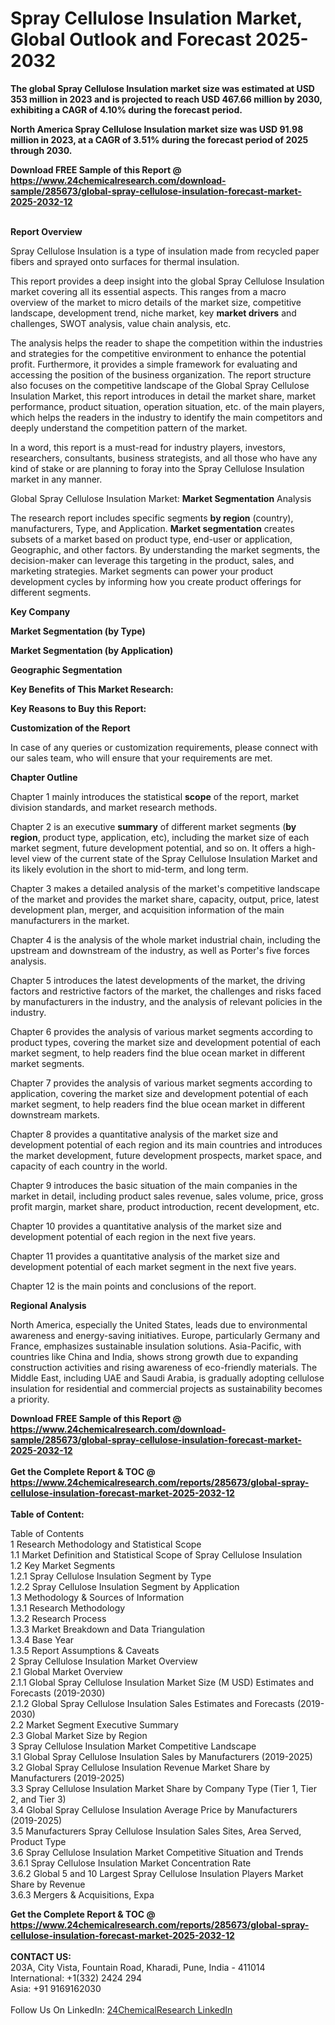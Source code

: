 <h1>Spray Cellulose Insulation Market, Global Outlook and Forecast 2025-2032</h1><p><strong>The global Spray Cellulose Insulation market size was estimated at USD 353 million in 2023 and is projected to reach USD 467.66 million by 2030, exhibiting a CAGR of 4.10% during the forecast period.</strong></p><p>
</p><p><strong>North America Spray Cellulose Insulation market size was USD 91.98 million in 2023, at a CAGR of 3.51% during the forecast period of 2025 through 2030.</strong></p><div><b>Download FREE Sample of this Report @ 
            <a href="https://www.24chemicalresearch.com/download-sample/285673/global-spray-cellulose-insulation-forecast-market-2025-2032-12">
            https://www.24chemicalresearch.com/download-sample/285673/global-spray-cellulose-insulation-forecast-market-2025-2032-12</a></b></div><br><p>
</p><p><strong>Report Overview</strong></p><p>
</p><p>Spray Cellulose Insulation is a type of insulation made from recycled paper fibers and sprayed onto surfaces for thermal insulation.</p><p>
</p><p>This report provides a deep insight into the global Spray Cellulose Insulation market covering all its essential aspects. This ranges from a macro overview of the market to micro details of the market size, competitive landscape, development trend, niche market, key <strong>market drivers</strong> and challenges, SWOT analysis, value chain analysis, etc.</p><p>
</p><p></p><p>
</p><p>The analysis helps the reader to shape the competition within the industries and strategies for the competitive environment to enhance the potential profit. Furthermore, it provides a simple framework for evaluating and accessing the position of the business organization. The report structure also focuses on the competitive landscape of the Global Spray Cellulose Insulation Market, this report introduces in detail the market share, market performance, product situation, operation situation, etc. of the main players, which helps the readers in the industry to identify the main competitors and deeply understand the competition pattern of the market.</p><p>
</p><p>In a word, this report is a must-read for industry players, investors, researchers, consultants, business strategists, and all those who have any kind of stake or are planning to foray into the Spray Cellulose Insulation market in any manner.</p><p>
</p><p>Global Spray Cellulose Insulation Market: <strong>Market Segmentation</strong> Analysis</p><p>
</p><p>The research report includes specific segments <strong>by region</strong> (country), manufacturers, Type, and Application. <strong>Market segmentation</strong> creates subsets of a market based on product type, end-user or application, Geographic, and other factors. By understanding the market segments, the decision-maker can leverage this targeting in the product, sales, and marketing strategies. Market segments can power your product development cycles by informing how you create product offerings for different segments.</p><p>
</p><p></p><p>
<strong>Key Company</strong></p><p>
</p><p></p><p>
</p><p>
</p><p></p><p>
<strong>Market Segmentation (by Type)</strong></p><p>
</p><p></p><p>
</p><p>
</p><p></p><p>
<strong>Market Segmentation (by Application)</strong></p><p>
</p><p></p><p>
</p><p>
</p><p></p><p>
<strong>Geographic Segmentation</strong></p><p>
</p><p></p><p>
</p><p>
</p><p></p><p>
<strong>Key Benefits of This Market Research:</strong></p><p>
</p><p></p><p>
</p><p>
</p><p><strong>Key Reasons to Buy this Report:</strong></p><p>
</p><p>
</p><p><strong>Customization of the Report</strong></p><p>
</p><p>In case of any queries or customization requirements, please connect with our sales team, who will ensure that your requirements are met.</p><p>
</p><p><strong>Chapter Outline</strong></p><p>
</p><p>Chapter 1 mainly introduces the statistical <strong>scope</strong> of the report, market division standards, and market research methods.</p><p>
</p><p>Chapter 2 is an executive <strong>summary</strong> of different market segments (<strong>by region</strong>, product type, application, etc), including the market size of each market segment, future development potential, and so on. It offers a high-level view of the current state of the Spray Cellulose Insulation Market and its likely evolution in the short to mid-term, and long term.</p><p>
</p><p>Chapter 3 makes a detailed analysis of the market's competitive landscape of the market and provides the market share, capacity, output, price, latest development plan, merger, and acquisition information of the main manufacturers in the market.</p><p>
</p><p>Chapter 4 is the analysis of the whole market industrial chain, including the upstream and downstream of the industry, as well as Porter's five forces analysis.</p><p>
</p><p>Chapter 5 introduces the latest developments of the market, the driving factors and restrictive factors of the market, the challenges and risks faced by manufacturers in the industry, and the analysis of relevant policies in the industry.</p><p>
</p><p>Chapter 6 provides the analysis of various market segments according to product types, covering the market size and development potential of each market segment, to help readers find the blue ocean market in different market segments.</p><p>
</p><p>Chapter 7 provides the analysis of various market segments according to application, covering the market size and development potential of each market segment, to help readers find the blue ocean market in different downstream markets.</p><p>
</p><p>Chapter 8 provides a quantitative analysis of the market size and development potential of each region and its main countries and introduces the market development, future development prospects, market space, and capacity of each country in the world.</p><p>
</p><p>Chapter 9 introduces the basic situation of the main companies in the market in detail, including product sales revenue, sales volume, price, gross profit margin, market share, product introduction, recent development, etc.</p><p>
</p><p>Chapter 10 provides a quantitative analysis of the market size and development potential of each region in the next five years.</p><p>
</p><p>Chapter 11 provides a quantitative analysis of the market size and development potential of each market segment in the next five years.</p><p>
</p><p>Chapter 12 is the main points and conclusions of the report.</p><p>
</p><p></p><p>
<strong>Regional Analysis</strong></p><p>
</p><p></p><p>
</p><p>North America, especially the United States, leads due to environmental awareness and energy-saving initiatives. Europe, particularly Germany and France, emphasizes sustainable insulation solutions. Asia-Pacific, with countries like China and India, shows strong growth due to expanding construction activities and rising awareness of eco-friendly materials. The Middle East, including UAE and Saudi Arabia, is gradually adopting cellulose insulation for residential and commercial projects as sustainability becomes a priority.</p><p>

</p><div><b>Download FREE Sample of this Report @ 
            <a href="https://www.24chemicalresearch.com/download-sample/285673/global-spray-cellulose-insulation-forecast-market-2025-2032-12">
            https://www.24chemicalresearch.com/download-sample/285673/global-spray-cellulose-insulation-forecast-market-2025-2032-12</a></b></div><br><div><b>Get the Complete Report & TOC @ 
            <a href="https://www.24chemicalresearch.com/reports/285673/global-spray-cellulose-insulation-forecast-market-2025-2032-12">
            https://www.24chemicalresearch.com/reports/285673/global-spray-cellulose-insulation-forecast-market-2025-2032-12</a></b></div><br>
            <b>Table of Content:</b><p>Table of Contents<br />
1 Research Methodology and Statistical Scope<br />
1.1 Market Definition and Statistical Scope of Spray Cellulose Insulation<br />
1.2 Key Market Segments<br />
1.2.1 Spray Cellulose Insulation Segment by Type<br />
1.2.2 Spray Cellulose Insulation Segment by Application<br />
1.3 Methodology & Sources of Information<br />
1.3.1 Research Methodology<br />
1.3.2 Research Process<br />
1.3.3 Market Breakdown and Data Triangulation<br />
1.3.4 Base Year<br />
1.3.5 Report Assumptions & Caveats<br />
2 Spray Cellulose Insulation Market Overview<br />
2.1 Global Market Overview<br />
2.1.1 Global Spray Cellulose Insulation Market Size (M USD) Estimates and Forecasts (2019-2030)<br />
2.1.2 Global Spray Cellulose Insulation Sales Estimates and Forecasts (2019-2030)<br />
2.2 Market Segment Executive Summary<br />
2.3 Global Market Size by Region<br />
3 Spray Cellulose Insulation Market Competitive Landscape<br />
3.1 Global Spray Cellulose Insulation Sales by Manufacturers (2019-2025)<br />
3.2 Global Spray Cellulose Insulation Revenue Market Share by Manufacturers (2019-2025)<br />
3.3 Spray Cellulose Insulation Market Share by Company Type (Tier 1, Tier 2, and Tier 3)<br />
3.4 Global Spray Cellulose Insulation Average Price by Manufacturers (2019-2025)<br />
3.5 Manufacturers Spray Cellulose Insulation Sales Sites, Area Served, Product Type<br />
3.6 Spray Cellulose Insulation Market Competitive Situation and Trends<br />
3.6.1 Spray Cellulose Insulation Market Concentration Rate<br />
3.6.2 Global 5 and 10 Largest Spray Cellulose Insulation Players Market Share by Revenue<br />
3.6.3 Mergers & Acquisitions, Expa</p><div><b>Get the Complete Report & TOC @ 
            <a href="https://www.24chemicalresearch.com/reports/285673/global-spray-cellulose-insulation-forecast-market-2025-2032-12">
            https://www.24chemicalresearch.com/reports/285673/global-spray-cellulose-insulation-forecast-market-2025-2032-12</a></b></div><br><b>CONTACT US:</b><br>
            203A, City Vista, Fountain Road, Kharadi, Pune, India - 411014<br>
            International: +1(332) 2424 294<br>
            Asia: +91 9169162030 <br><br>
            Follow Us On LinkedIn: <a href="https://www.linkedin.com/company/24chemicalresearch/">24ChemicalResearch LinkedIn</a>